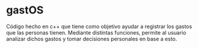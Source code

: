 # gastOS
Código hecho en c++ que tiene como objetivo ayudar a registrar los gastos que las personas tienen. Mediante distintas funciones, permite al usuario analizar dichos gastos y tomar decisiones personales en base a esto.


